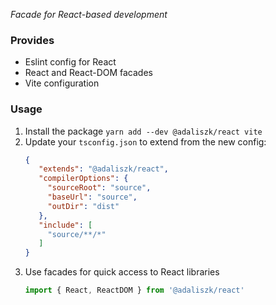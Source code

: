 _Facade for React-based development_

### Provides

- Eslint config for React
- React and React-DOM facades
- Vite configuration

### Usage

1. Install the package `yarn add --dev @adaliszk/react vite`
2. Update your `tsconfig.json` to extend from the new config:
   ```json
   {
      "extends": "@adaliszk/react",
      "compilerOptions": {
        "sourceRoot": "source",
        "baseUrl": "source",
        "outDir": "dist"
      },
      "include": [
        "source/**/*"
      ]
   }
   ```
3. Use facades for quick access to React libraries
   ```typescript
   import { React, ReactDOM } from '@adaliszk/react'
   ```  
